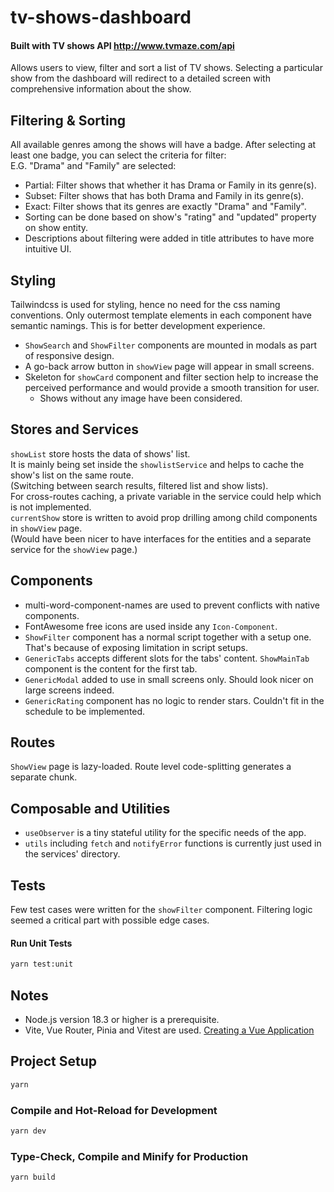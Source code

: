 # tv-shows-dashboard
#### Built with TV shows API http://www.tvmaze.com/api <br>
Allows users to view, filter and sort a list of TV shows. Selecting a particular show 
from the dashboard will redirect to a detailed screen with comprehensive information about the show.

## Filtering & Sorting

All available genres among the shows will have a badge.
After selecting at least one badge, you can select the criteria for filter:<br>
E.G. "Drama" and "Family" are selected:
* Partial: Filter shows that whether it has Drama or Family in its 
  genre(s).
* Subset: Filter shows that has both Drama and Family in its genre(s).
* Exact: Filter shows that its genres are exactly "Drama" and "Family".
* Sorting can be done based on show's "rating" and "updated" property on show entity.
* Descriptions about filtering were added in title attributes to have more intuitive UI.


## Styling

Tailwindcss is used for styling, hence no need for the css naming conventions. 
Only outermost template elements in each component have semantic namings.
This is for better development experience.<br>
* `ShowSearch` and `ShowFilter` components are mounted in modals as part of 
responsive design.<br>
* A go-back arrow button in `showView` page will appear in small screens.<br>
* Skeleton for `showCard` component and filter section help to increase the perceived 
  performance and would provide a smooth transition for user. 
  * Shows without any image have been considered.
  


## Stores and Services

`showList` store hosts the data of shows' list.<br>
It is mainly being set inside the `showlistService` and helps to cache the show's 
list on the same route.<br>
(Switching between search results, filtered list and show lists).<br>
For cross-routes caching, a private variable in the service could help which is not 
implemented.<br>
`currentShow` store is written to avoid prop drilling among child components in 
`showView` page.<br>
(Would have been nicer to have interfaces for the entities and a separate service for 
the `showView` page.)


## Components

* multi-word-component-names are used to prevent conflicts with native components.
* FontAwesome free icons are used inside any `Icon-Component`.
* `ShowFilter` component has a normal script together with a setup one. That's 
  because of exposing limitation in script setups.
* `GenericTabs` accepts different slots for the tabs' content. `ShowMainTab` component 
  is the content for the first tab.
* `GenericModal` added to use in small screens only. Should look nicer on large 
screens indeed.
* `GenericRating` component has no logic to render stars. Couldn't fit in the 
  schedule to be implemented. 

## Routes
 
`ShowView` page is lazy-loaded. Route level code-splitting 
generates a separate chunk.


## Composable and Utilities

* `useObserver` is a tiny stateful utility for the specific needs of the 
  app.<br>
* `utils` including `fetch` and `notifyError` functions is currently just used in the 
  services' directory.


## Tests

Few test cases were written for the `showFilter` component. Filtering logic seemed a 
critical part with possible edge cases.

#### Run Unit Tests

```sh
yarn test:unit
```

## Notes

* Node.js version 18.3 or higher is a prerequisite.
* Vite, Vue Router, Pinia and Vitest are used. [Creating a Vue Application](https://vuejs.org/guide/quick-start#creating-a-vue-application)


## Project Setup

```sh
yarn
```

### Compile and Hot-Reload for Development

```sh
yarn dev
```

### Type-Check, Compile and Minify for Production

```sh
yarn build
```

